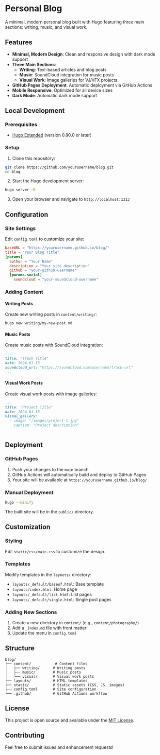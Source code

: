 # Personal Blog

A minimal, modern personal blog built with Hugo featuring three main sections: writing, music, and visual work.

## Features

- **Minimal, Modern Design**: Clean and responsive design with dark mode support
- **Three Main Sections**:
  - **Writing**: Text-based articles and blog posts
  - **Music**: SoundCloud integration for music posts
  - **Visual Work**: Image galleries for VJ/VFX projects
- **GitHub Pages Deployment**: Automatic deployment via GitHub Actions
- **Mobile Responsive**: Optimized for all device sizes
- **Dark Mode**: Automatic dark mode support

## Local Development

### Prerequisites

- [Hugo Extended](https://gohugo.io/installation/) (version 0.80.0 or later)

### Setup

1. Clone this repository:
```bash
git clone https://github.com/yourusername/blog.git
cd blog
```

2. Start the Hugo development server:
```bash
hugo server -D
```

3. Open your browser and navigate to `http://localhost:1313`

## Configuration

### Site Settings

Edit `config.toml` to customize your site:

```toml
baseURL = "https://yourusername.github.io/blog/"
title = "Your Blog Title"
[params]
  author = "Your Name"
  description = "Your site description"
  github = "your-github-username"
  [params.social]
    soundcloud = "your-soundcloud-username"
```

### Adding Content

#### Writing Posts

Create new writing posts in `content/writing/`:

```bash
hugo new writing/my-new-post.md
```

#### Music Posts

Create music posts with SoundCloud integration:

```markdown
---
title: "Track Title"
date: 2024-01-15
soundcloud_url: "https://soundcloud.com/username/track-url"
---
```

#### Visual Work Posts

Create visual work posts with image galleries:

```markdown
---
title: "Project Title"
date: 2024-01-15
visual_gallery:
  - image: "/images/project-1.jpg"
    caption: "Project description"
---
```

## Deployment

### GitHub Pages

1. Push your changes to the `main` branch
2. GitHub Actions will automatically build and deploy to GitHub Pages
3. Your site will be available at `https://yourusername.github.io/blog/`

### Manual Deployment

```bash
hugo --minify
```

The built site will be in the `public/` directory.

## Customization

### Styling

Edit `static/css/main.css` to customize the design.

### Templates

Modify templates in the `layouts/` directory:
- `layouts/_default/baseof.html`: Base template
- `layouts/index.html`: Home page
- `layouts/_default/list.html`: List pages
- `layouts/_default/single.html`: Single post pages

### Adding New Sections

1. Create a new directory in `content/` (e.g., `content/photography/`)
2. Add a `_index.md` file with front matter
3. Update the menu in `config.toml`

## Structure

```
blog/
├── content/           # Content files
│   ├── writing/      # Writing posts
│   ├── music/        # Music posts
│   └── visual/       # Visual work posts
├── layouts/          # HTML templates
├── static/           # Static assets (CSS, JS, images)
├── config.toml       # Site configuration
└── .github/          # GitHub Actions workflow
```

## License

This project is open source and available under the [MIT License](LICENSE).

## Contributing

Feel free to submit issues and enhancement requests!




